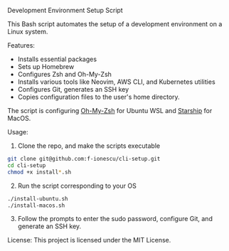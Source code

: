 Development Environment Setup Script

This Bash script automates the setup of a development environment on a Linux system. 

Features:
- Installs essential packages
- Sets up Homebrew
- Configures Zsh and Oh-My-Zsh
- Installs various tools like Neovim, AWS CLI, and Kubernetes utilities 
- Configures Git, generates an SSH key
- Copies configuration files to the user's home directory.

The script is configuring [Oh-My-Zsh](https://github.com/romkatv/powerlevel10k)  for Ubuntu WSL and [Starship](https://github.com/starship/starship)  for MacOS.


Usage:
1. Clone the repo, and make the scripts executable
 ```bash
git clone git@github.com:f-ionescu/cli-setup.git
cd cli-setup
chmod +x install*.sh
```

2. Run the script corresponding to your OS
```bash
./install-ubuntu.sh
./install-macos.sh
```

3. Follow the prompts to enter the sudo password, configure Git, and generate an SSH key.

License:
This project is licensed under the MIT License.
